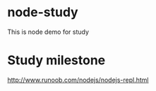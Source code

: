 # node-study
This is node demo for study
# Study milestone
http://www.runoob.com/nodejs/nodejs-repl.html
